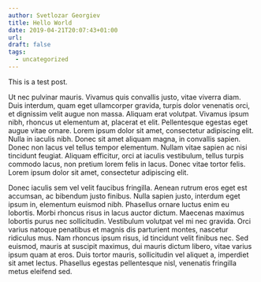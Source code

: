 ```yaml
---
author: Svetlozar Georgiev
title: Hello World
date: 2019-04-21T20:07:43+01:00
url:
draft: false
tags:
  - uncategorized
---
```


This is a test post.

Ut nec pulvinar mauris. Vivamus quis convallis justo, vitae viverra diam. Duis interdum, quam eget ullamcorper gravida, turpis dolor venenatis orci, et dignissim velit augue non massa. Aliquam erat volutpat. Vivamus ipsum nibh, rhoncus ut elementum at, placerat et elit. Pellentesque egestas eget augue vitae ornare. Lorem ipsum dolor sit amet, consectetur adipiscing elit. Nulla in iaculis nibh. Donec sit amet aliquam magna, in convallis sapien. Donec non lacus vel tellus tempor elementum. Nullam vitae sapien ac nisi tincidunt feugiat. Aliquam efficitur, orci at iaculis vestibulum, tellus turpis commodo lacus, non pretium lorem felis in lacus. Donec vitae tortor felis. Lorem ipsum dolor sit amet, consectetur adipiscing elit.

Donec iaculis sem vel velit faucibus fringilla. Aenean rutrum eros eget est accumsan, ac bibendum justo finibus. Nulla sapien justo, interdum eget ipsum in, elementum euismod nibh. Phasellus ornare luctus enim eu lobortis. Morbi rhoncus risus in lacus auctor dictum. Maecenas maximus lobortis purus nec sollicitudin. Vestibulum volutpat vel mi nec gravida. Orci varius natoque penatibus et magnis dis parturient montes, nascetur ridiculus mus. Nam rhoncus ipsum risus, id tincidunt velit finibus nec. Sed euismod, mauris at suscipit maximus, dui mauris dictum libero, vitae varius ipsum quam at eros. Duis tortor mauris, sollicitudin vel aliquet a, imperdiet sit amet lectus. Phasellus egestas pellentesque nisl, venenatis fringilla metus eleifend sed.